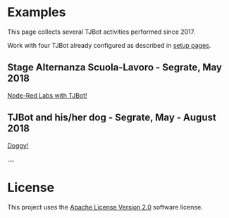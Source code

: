 # Examples

This page collects several TJBot activities performed since 2017.

Work with four TJBot already configured as described in [setup pages](https://github.com/fmanclossi/TJBot-playbook/tree/master/setup).


## Stage Alternanza Scuola-Lavoro - Segrate, May 2018
[Node-Red Labs with TJBot!](https://github.com/fmanclossi/TJBot-playbook/tree/master/examples/Segrate_ASL2018)

## TJBot and his/her dog - Segrate, May - August 2018
[Doggy!](https://github.com/fmanclossi/TJBot-playbook/tree/master/examples/Doggy)


....

# License  
This project uses the [Apache License Version 2.0](../../LICENSE) software license.  
